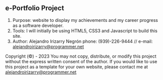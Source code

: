## e-Portfolio Project
1. Purpose: website to display my achievements and my career progress as a software developer.
2. Tools: I will initially be using HTML5, CSS3 and Javascript to build this site.
3. Author: Alejandro Irizarry Negrón phone: (939)-226-9444 // e-mail: alejandroirizarry@programmer.net


Copyright (©) - 2023 You may not copy, distribute, or modify this project without the express written consent of the author. If you would like to use this project as a template for your own website, please contact me at <a href="mailto:alejandroirizarry@programmer.net">alejandroirizarry@programmer.net</a>
